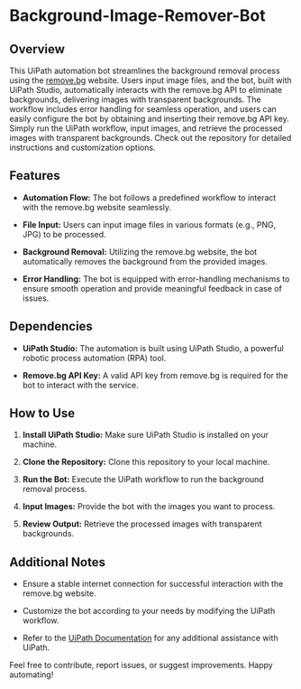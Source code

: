 # Background-Image-Remover-Bot

## Overview

This UiPath automation bot streamlines the background removal process using the [remove.bg](https://www.remove.bg/) website. Users input image files, and the bot, built with UiPath Studio, automatically interacts with the remove.bg API to eliminate backgrounds, delivering images with transparent backgrounds. The workflow includes error handling for seamless operation, and users can easily configure the bot by obtaining and inserting their remove.bg API key. Simply run the UiPath workflow, input images, and retrieve the processed images with transparent backgrounds. Check out the repository for detailed instructions and customization options.

## Features

- **Automation Flow:** The bot follows a predefined workflow to interact with the remove.bg website seamlessly.
  
- **File Input:** Users can input image files in various formats (e.g., PNG, JPG) to be processed.

- **Background Removal:** Utilizing the remove.bg website, the bot automatically removes the background from the provided images.

- **Error Handling:** The bot is equipped with error-handling mechanisms to ensure smooth operation and provide meaningful feedback in case of issues.

## Dependencies

- **UiPath Studio:** The automation is built using UiPath Studio, a powerful robotic process automation (RPA) tool.

- **Remove.bg API Key:** A valid API key from remove.bg is required for the bot to interact with the service.

## How to Use

1. **Install UiPath Studio:** Make sure UiPath Studio is installed on your machine.

2. **Clone the Repository:** Clone this repository to your local machine.

3. **Run the Bot:** Execute the UiPath workflow to run the background removal process.

4. **Input Images:** Provide the bot with the images you want to process.

5. **Review Output:** Retrieve the processed images with transparent backgrounds.

## Additional Notes

- Ensure a stable internet connection for successful interaction with the remove.bg website.

- Customize the bot according to your needs by modifying the UiPath workflow.

- Refer to the [UiPath Documentation](https://docs.uipath.com/studio/docs/introduction) for any additional assistance with UiPath.

Feel free to contribute, report issues, or suggest improvements. Happy automating!
